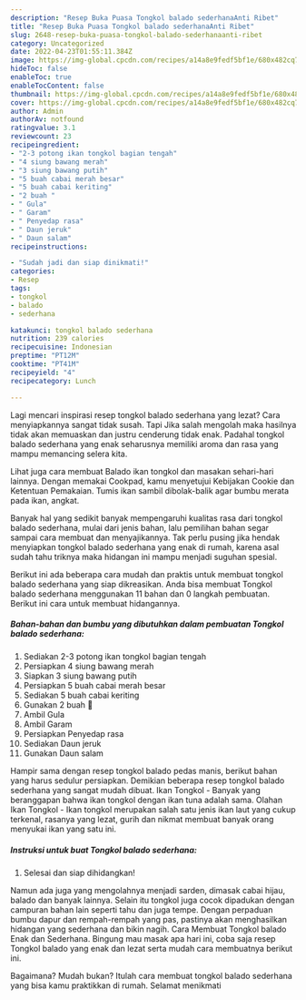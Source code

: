 ```yaml
---
description: "Resep Buka Puasa Tongkol balado sederhanaAnti Ribet"
title: "Resep Buka Puasa Tongkol balado sederhanaAnti Ribet"
slug: 2648-resep-buka-puasa-tongkol-balado-sederhanaanti-ribet
category: Uncategorized
date: 2022-04-23T01:55:11.384Z
image: https://img-global.cpcdn.com/recipes/a14a8e9fedf5bf1e/680x482cq70/tongkol-balado-sederhana-foto-resep-utama.jpg
hideToc: false
enableToc: true
enableTocContent: false
thumbnail: https://img-global.cpcdn.com/recipes/a14a8e9fedf5bf1e/680x482cq70/tongkol-balado-sederhana-foto-resep-utama.jpg
cover: https://img-global.cpcdn.com/recipes/a14a8e9fedf5bf1e/680x482cq70/tongkol-balado-sederhana-foto-resep-utama.jpg
author: Admin
authorAv: notfound
ratingvalue: 3.1
reviewcount: 23
recipeingredient:
- "2-3 potong ikan tongkol bagian tengah"
- "4 siung bawang merah"
- "3 siung bawang putih"
- "5 buah cabai merah besar"
- "5 buah cabai keriting"
- "2 buah "
- " Gula"
- " Garam"
- " Penyedap rasa"
- " Daun jeruk"
- " Daun salam"
recipeinstructions:

- "Sudah jadi dan siap dinikmati!"
categories:
- Resep
tags:
- tongkol
- balado
- sederhana

katakunci: tongkol balado sederhana 
nutrition: 239 calories
recipecuisine: Indonesian
preptime: "PT12M"
cooktime: "PT41M"
recipeyield: "4"
recipecategory: Lunch

---
```



Lagi mencari inspirasi resep tongkol balado sederhana yang lezat? Cara menyiapkannya sangat tidak susah. Tapi Jika salah mengolah maka hasilnya tidak akan memuaskan dan justru cenderung tidak enak. Padahal tongkol balado sederhana yang enak seharusnya memiliki aroma dan rasa yang mampu memancing selera kita.


Lihat juga cara membuat Balado ikan tongkol dan masakan sehari-hari lainnya. Dengan memakai Cookpad, kamu menyetujui Kebijakan Cookie dan Ketentuan Pemakaian. Tumis ikan sambil dibolak-balik agar bumbu merata pada ikan, angkat.

Banyak hal yang sedikit banyak mempengaruhi kualitas rasa dari tongkol balado sederhana, mulai dari jenis bahan, lalu pemilihan bahan segar sampai cara membuat dan menyajikannya. Tak perlu pusing jika hendak menyiapkan tongkol balado sederhana yang enak di rumah, karena asal sudah tahu triknya maka hidangan ini mampu menjadi suguhan spesial.


Berikut ini ada beberapa cara mudah dan praktis untuk membuat tongkol balado sederhana yang siap dikreasikan. Anda bisa membuat Tongkol balado sederhana menggunakan 11 bahan dan 0 langkah pembuatan. Berikut ini cara untuk membuat hidangannya.

<!--inarticleads1-->

##### Bahan-bahan dan bumbu yang dibutuhkan dalam pembuatan Tongkol balado sederhana:

1. Sediakan 2-3 potong ikan tongkol bagian tengah
1. Persiapkan 4 siung bawang merah
1. Siapkan 3 siung bawang putih
1. Persiapkan 5 buah cabai merah besar
1. Sediakan 5 buah cabai keriting
1. Gunakan 2 buah 🍅
1. Ambil  Gula
1. Ambil  Garam
1. Persiapkan  Penyedap rasa
1. Sediakan  Daun jeruk
1. Gunakan  Daun salam


Hampir sama dengan resep tongkol balado pedas manis, berikut bahan yang harus sedulur persiapkan. Demikian beberapa resep tongkol balado sederhana yang sangat mudah dibuat. Ikan Tongkol - Banyak yang beranggapan bahwa ikan tongkol dengan ikan tuna adalah sama. Olahan Ikan Tongkol - Ikan tongkol merupakan salah satu jenis ikan laut yang cukup terkenal, rasanya yang lezat, gurih dan nikmat membuat banyak orang menyukai ikan yang satu ini. 

<!--inarticleads2-->

##### Instruksi untuk buat Tongkol balado sederhana:


1. Selesai dan siap dihidangkan!

Namun ada juga yang mengolahnya menjadi sarden, dimasak cabai hijau, balado dan banyak lainnya. Selain itu tongkol juga cocok dipadukan dengan campuran bahan lain seperti tahu dan juga tempe. Dengan perpaduan bumbu dapur dan rempah-rempah yang pas, pastinya akan menghasilkan hidangan yang sederhana dan bikin nagih. Cara Membuat Tongkol balado Enak dan Sederhana. Bingung mau masak apa hari ini, coba saja resep Tongkol balado yang enak dan lezat serta mudah cara membuatnya berikut ini. 

Bagaimana? Mudah bukan? Itulah cara membuat tongkol balado sederhana yang bisa kamu praktikkan di rumah. Selamat menikmati
